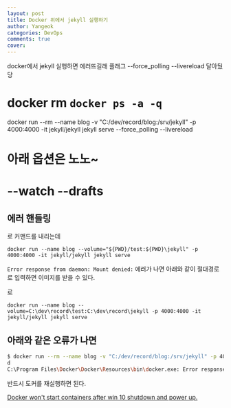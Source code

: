 ```yaml
---
layout: post
title: Docker 위에서 jekyll 실행하기
author: Yangeok
categories: DevOps
comments: true
cover:
---
```


docker에서 jekyll 실행하면 에러뜨길래 플래그 --force_polling --livereload
달아뒀당

# docker rm `docker ps -a -q`

docker run --rm --name blog -v "C:/dev/record/blog:/srv/jekyll" -p 4000:4000 -it jekyll/jekyll jekyll serve --force_polling --livereload

# 아래 옵션은 노노~

# --watch --drafts

## 에러 핸들링

로 커맨드를 내리는데

`docker run --name blog --volume="${PWD}/test:${PWD}\jekyll" -p 4000:4000 -it jekyll/jekyll jekyll serve`

`Error response from daemon: Mount denied:` 에러가 나면 아래와 같이 절대경로로 입력하면 이미지를 받을 수 있다.

로

`docker run --name blog --volume=C:\dev\record\test:C:\dev\record\jekyll -p 4000:4000 -it jekyll/jekyll jekyll serve`

## 아래와 같은 오류가 나면

```sh
$ docker run --rm --name blog -v "C:/dev/record/blog:/srv/jekyll" -p 4000:4000 -it jekyll/jekyll jekyll serve --force_polling --livereloa
d
C:\Program Files\Docker\Docker\Resources\bin\docker.exe: Error response from daemon: driver failed programming external connectivity on endpoint blog (019ddce4631aa692553c6fd7fd15cf440dfb0abf8e2938771a7cff1a8d63281b): Error starting userland proxy: mkdir /port/tcp:0.0.0.0:4000:tcp:172.17.0.2:4000: input/output error.
```

반드시 도커를 재실행하면 된다.

[Docker won't start containers after win 10 shutdown and power up.](https://github.com/docker/for-win/issues/1038)
